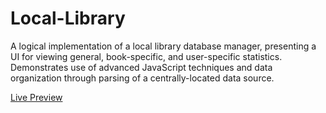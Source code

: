 # Local-Library
A logical implementation of a local library database manager, presenting a UI for viewing general, book-specific, and user-specific statistics. Demonstrates use of advanced JavaScript techniques and data organization through parsing of a centrally-located data source.

[Live Preview](https://ryandavidmercado.github.io/Local-Library/)
